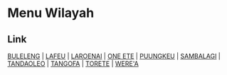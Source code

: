 # Menu Wilayah

## Link

[BULELENG](https://github.com/gigit-pemilu/pemilu-2024-72-sulawesi-tengah/tree/main/pilpres/hitung-suara/sub/72-sulawesi-tengah/sub/06-morowali/sub/15-bungku-pesisir/sub/2007-buleleng)
 | 
[LAFEU](https://github.com/gigit-pemilu/pemilu-2024-72-sulawesi-tengah/tree/main/pilpres/hitung-suara/sub/72-sulawesi-tengah/sub/06-morowali/sub/15-bungku-pesisir/sub/2005-lafeu)
 | 
[LAROENAI](https://github.com/gigit-pemilu/pemilu-2024-72-sulawesi-tengah/tree/main/pilpres/hitung-suara/sub/72-sulawesi-tengah/sub/06-morowali/sub/15-bungku-pesisir/sub/2008-laroenai)
 | 
[ONE ETE](https://github.com/gigit-pemilu/pemilu-2024-72-sulawesi-tengah/tree/main/pilpres/hitung-suara/sub/72-sulawesi-tengah/sub/06-morowali/sub/15-bungku-pesisir/sub/2003-one-ete)
 | 
[PUUNGKEU](https://github.com/gigit-pemilu/pemilu-2024-72-sulawesi-tengah/tree/main/pilpres/hitung-suara/sub/72-sulawesi-tengah/sub/06-morowali/sub/15-bungku-pesisir/sub/2001-puungkeu)
 | 
[SAMBALAGI](https://github.com/gigit-pemilu/pemilu-2024-72-sulawesi-tengah/tree/main/pilpres/hitung-suara/sub/72-sulawesi-tengah/sub/06-morowali/sub/15-bungku-pesisir/sub/2009-sambalagi)
 | 
[TANDAOLEO](https://github.com/gigit-pemilu/pemilu-2024-72-sulawesi-tengah/tree/main/pilpres/hitung-suara/sub/72-sulawesi-tengah/sub/06-morowali/sub/15-bungku-pesisir/sub/2004-tandaoleo)
 | 
[TANGOFA](https://github.com/gigit-pemilu/pemilu-2024-72-sulawesi-tengah/tree/main/pilpres/hitung-suara/sub/72-sulawesi-tengah/sub/06-morowali/sub/15-bungku-pesisir/sub/2002-tangofa)
 | 
[TORETE](https://github.com/gigit-pemilu/pemilu-2024-72-sulawesi-tengah/tree/main/pilpres/hitung-suara/sub/72-sulawesi-tengah/sub/06-morowali/sub/15-bungku-pesisir/sub/2006-torete)
 | 
[WERE'A](https://github.com/gigit-pemilu/pemilu-2024-72-sulawesi-tengah/tree/main/pilpres/hitung-suara/sub/72-sulawesi-tengah/sub/06-morowali/sub/15-bungku-pesisir/sub/2010-were'a)

